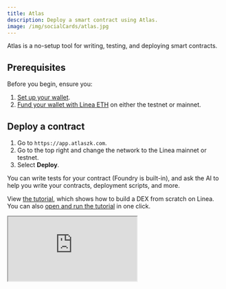 ```yaml
---
title: Atlas
description: Deploy a smart contract using Atlas.
image: /img/socialCards/atlas.jpg
---
```


Atlas is a no-setup tool for writing, testing, and deploying smart contracts.

## Prerequisites

Before you begin, ensure you:

1. [Set up your wallet](/users/move-funds/set-up-your-wallet).
1. [Fund your wallet with Linea ETH](/users/move-funds/fund) on either the testnet or mainnet.

## Deploy a contract

1. Go to `https://app.atlaszk.com`.
1. Go to the top right and change the network to the Linea mainnet or testnet.
1. Select **Deploy**.

You can write tests for your contract (Foundry is built-in), and ask the AI to help you write your
contracts, deployment scripts, and more.

View [the tutorial](https://www.youtube.com/embed/mnyYizj3l_8?si=eVXHsWWZxlg9EU4D), which shows how to build a
DEX from scratch on Linea. You can also [open and run the tutorial](https://app.atlaszk.com/projects?template=https://github.com/sameesiddiqui/LilDex&open=LilDex.sol) in one click.

<div class="center-container">
    <div class="video-container">
      <iframe
        class="video-iframe"
        src="https://www.youtube.com/embed/mnyYizj3l_8?si=eVXHsWWZxlg9EU4D"
        title="How to build a DEX (like uniswap) in 1 smart contract"
        allow="accelerometer; autoplay; clipboard-write; encrypted-media; gyroscope; picture-in-picture; web-share"
        allowFullScreen></iframe>
    </div>
</div>
